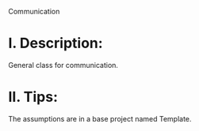 Communication

# I. Description:
General class for communication.

# II. Tips:
The assumptions are in a base project named Template.